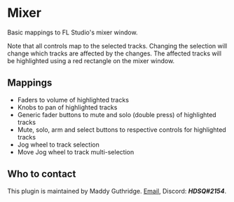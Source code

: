 
# Mixer

Basic mappings to FL Studio's mixer window.

Note that all controls map to the selected tracks. Changing the selection will
change which tracks are affected by the changes. The affected tracks will be
highlighted using a red rectangle on the mixer window.

## Mappings
* Faders to volume of highlighted tracks
* Knobs to pan of highlighted tracks
* Generic fader buttons to mute and solo (double press) of highlighted tracks
* Mute, solo, arm and select buttons to respective controls for highlighted
  tracks
* Jog wheel to track selection
* Move Jog wheel to track multi-selection

## Who to contact
This plugin is maintained by Maddy Guthridge. [Email](mailto:hdsq@outlook.com),
Discord: ***HDSQ#2154***.
